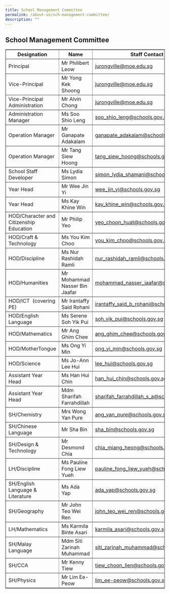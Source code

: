 ```yaml
---
title: School Management Committee
permalink: /about-us/sch-management-committee/
description: ""
---
```

## School Management Committee
<table width="100%" border="1">
  <tbody>
    <tr>
      <th width="36%" style="border:1;">Designation</th>
      <th width="30%" style="border:1;">Name</th>
      <th width="33%" style="border:1;">Staff Contact</th>
    </tr>
    <tr>
      <td style="width: 60px;">Principal</td>
      <td style="text-align: left;">Mr Philibert Leow</td>
      <td style="text-align: left;">
        <a href="mailto:jurongville@moe.edu.sg" target="">jurongville@moe.edu.sg</a>
      </td>
    </tr>
    <tr>
      <td style="width: 60px;">Vice-Principal</td>
      <td style="text-align: left;">Mr Yong Kek Shoong</td>
      <td style="text-align: left;">
        <a href="mailto:jurongville@moe.edu.sg" target="">jurongville@moe.edu.sg</a>
      </td>
    </tr>
    <tr>
      <td style="">Vice-Principal Administration</td>
      <td style="text-align: left;">Mr Alvin Chong</td>
      <td style="text-align: left;">
        <a href="mailto:jurongville@moe.edu.sg" target="">jurongville@moe.edu.sg</a>
      </td>
    </tr>
    <tr>
      <td style="">Administration Manager</td>
      <td style="text-align: left;">Ms Soo Shio Leng</td>
      <td style="text-align: left;">
        <a href="mailto:soo_shio_leng@schools.gov.sg" target="">soo_shio_leng@schools.gov.sg</a>
      </td>
    </tr>
    <tr>
      <td style="">Operation Manager</td>
      <td style="text-align: left;">Mr Ganapate Adakalam</td>
      <td style="text-align: left;">
        <a href="mailto:ganapate_adakalam@schools.gov.sg" target="">ganapate_adakalam@schools.gov.sg</a>
      </td>
    </tr>
    <tr>
      <td style="">Operation Manager</td>
      <td style="text-align: left;">Mr Tang Siew Hoong</td>
      <td style="text-align: left;">
        <a href="mailto:Tang_siew_hoong@schools.gov.sg" target="">tang_siew_hoong@schools.gov.sg</a>
      </td>
    </tr>
    <tr>
      <td style="">School Staff Developer</td>
      <td style="text-align: left;">Ms Lydia Simon<br></td>
      <td style="text-align: left;">
        <a href="mailto:simon_lydia_shamani@schools.gov.sg" target="">simon_lydia_shamani@schools.gov.sg</a>
      </td>
    </tr>
    <tr>
      <td style="">Year Head</td>
      <td style="text-align: left;">Mr Wee Jin Yi</td>
      <td style="text-align: left;">
        <a href="mailto:wee_jin_yi@schools.gov.sg" target="">wee_jin_yi@schools.gov.sg</a>
      </td>
    </tr>
    <tr>
      <td style="">Year Head</td>
      <td style="text-align: left;">Ms Kay Khine Win<br></td>
      <td style="text-align: left;">
        <a href="mailto:kay_khine_win@schools.gov.sg" target="">kay_khine_win@schools.gov.sg</a>
      </td>
    </tr>
    <tr>
      <td style="">HOD/Character and Citizenship Education</td>
      <td style="text-align: left;">Mr Philip Yeo</td>
      <td style="text-align: left;">
        <a href="mailto:yeo_choon_huat@schools.gov.sg" target="">yeo_choon_huat@schools.gov.sg</a>
      </td>
    </tr>
    <tr>
      <td>HOD/Craft & Technology</td>
      <td>Ms You Kim Choo</td>
      <td>
        <a href="mailto:you_kim_choo@schools.gov.sg" target="">you_kim_choo@schools.gov.sg</a>
      </td>
    </tr>
    <tr>
      <td style="">HOD/Discipline</td>
      <td style="text-align: left;">Ms Nur Rashidah Ramli</td>
      <td style="text-align: left;">
        <a href="mailto:Nur_Rashidah_RAMLI@schools.gov.sg" target="">nur_rashidah_ramli@schools.gov.sg</a>
      </td>
    </tr>
    <tr>
      <td>HOD/Humanities</td>
      <td>Mr Mohammad Nasser Bin Jaafar<br></td>
      <td>
        <a href="mailto:Mohammad_Nasser_Jaafar@schools.gov.sg" target="">mohammad_nasser_jaafar@schools.gov.sg</a>
      </td>
    </tr>
    <tr>
      <td style="">HOD/ICT&nbsp; (covering PE)</td>
      <td style="text-align: left;">Mr Irantaffy Said Rohani</td>
      <td style="text-align: left;">
        <a href="mailto:irantaffy_said_b_rohani@schools.gov.sg" target="">irantaffy_said_b_rohani@schools.gov.sg</a>
      </td>
    </tr>
    <tr>
      <td style="">HOD/English Language</td>
      <td style="text-align: left;">Ms Serene Soh Yik Pui</td>
      <td style="text-align: left;">
        <a href="mailto:soh_yik_pui@schools.gov.sg" target="">soh_yik_pui@schools.gov.sg</a>
      </td>
    </tr>
    <tr>
      <td style="">HOD/Mathematics</td>
      <td style="text-align: left;">Mr Ang Ghim Chee</td>
      <td style="text-align: left;">
        <a href="mailto:ang_ghim_chee@schools.gov.sg" target="">ang_ghim_chee@schools.gov.sg</a>
      </td>
    </tr>
    <tr>
      <td style="">HOD/MotherTongue<br></td>
      <td style="text-align: left;">Ms&nbsp;Ong Yi Min</td>
      <td style="text-align: left;">
        <a href="mailto:ong_yi_min@schools.gov.sg" target="">ong_yi_min@schools.gov.sg</a><br>
      </td>
    </tr>
    <tr>
      <td>HOD/Science</td>
      <td>Ms Jo-Ann Lee Hui<br></td>
      <td>
        <a href="mailto:lee_hui@schools.gov.sg" target="">lee_hui@schools.gov.sg</a>
      </td>
    </tr>
    <tr>
      <td style="">Assistant Year Head</td>
      <td style="text-align: left;">Ms Han Hui Chin</td>
      <td style="text-align: left;">
        <a href="mailto:han_hui_chin@schools.gov.sg" target="">han_hui_chin@schools.gov.sg</a>
      </td>
    </tr>
    <tr>
      <td style="">Assistant Year Head</td>
      <td style="text-align: left;">Mdm Sharifah Farrahdillah</td>
      <td style="text-align: left;">
        <a href="mailto:sharifah_farrahdillah_s_a@schools.gov.sg" target="">sharifah_farrahdillah_s_a@schools.gov.sg</a>
      </td>
    </tr>
    <tr>
      <td style="">SH/Chemistry</td>
      <td style="text-align: left;">Mrs Wong Yan Pure</td>
      <td style="text-align: left;">
        <a href="mailto:ang_yan_pure@schools.gov.sg" target="">ang_yan_pure@schools.gov.sg</a>
      </td>
    </tr>
    <tr>
      <td>SH/Chinese Language</td>
      <td>Mr Sha Bin</td>
      <td>
        <a href="mailto:sha_bin@schools.gov.sg" target="">sha_bin@schools.gov.sg</a>
      </td>
    </tr>
    <tr>
      <td>SH/Design & Technology</td>
      <td>Mr Desmond Chia</td>
      <td>
        <a href="mailto:chia_miang_heong@schools.gov.sg" target="">chia_miang_heong@schools.gov.sg</a>
      </td>
    </tr>
    <tr>
      <td style="">LH/Discipline</td>
      <td style="text-align: left;">Ms Pauline Fong Liew Yueh</td>
      <td style="text-align: left;">
        <a href="mailto:pauline_fong_liew_yueh@schools.gov.sg" target="">pauline_fong_liew_yueh@schools.gov.sg</a>
      </td>
    </tr>
    <tr>
      <td>SH/English Language & Literature</td>
      <td>Ms Ada Yap</td>
      <td>
        <a href="mailto:ada_yap@schools.gov.sg" target="">ada_yap@schools.gov.sg</a>
      </td>
    </tr>
    <tr>
      <td>SH/Geography</td>
      <td>Mr John Teo Wei Ren</td>
      <td>
        <a href="mailto:john_teo_wei_ren@schools.gov.sg" target="">john_teo_wei_ren@schools.gov.sg</a>
      </td>
    </tr>
    <tr>
      <td>LH/Mathematics</td>
      <td>Ms Karmila Binte Asari</td>
      <td>
        <a href="mailto:karmila_asari@schools.gov.sg" target="">karmila_asari@schools.gov.sg</a>
      </td>
    </tr>
    <tr>
      <td style="">SH/Malay Language</td>
      <td style="text-align: left;">Mdm Siti Zarinah Muhammad</td>
      <td style="text-align: left;">
        <a href="mailto:siti_zarinah_muhammad@schools.gov.sg" target="">siti_zarinah_muhammad@schools.gov.sg</a>
      </td>
    </tr>
    <tr>
      <td style="text-align: left;">SH/CCA</td>
      <td style="text-align: left;">Mr Kenny Tiew</td>
      <td style="text-align: left;">
        <a href="mailto:tiew_choon_lien@schools.gov.sg" target="">tiew_choon_lien@schools.gov.sg</a>
      </td>
    </tr>
    <tr>
      <td>SH/Physics</td>
      <td>Mr Lim Ee-Peow</td>
      <td>
        <a href="mailto:lim_ee-peow@schools.gov.sg" target="">lim_ee-peow@schools.gov.sg</a>
      </td>
    </tr>
  </tbody>
</table>